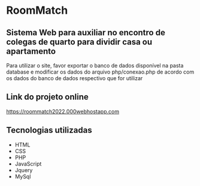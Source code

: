 # RoomMatch

## Sistema Web para auxiliar no encontro de colegas de quarto para dividir casa ou apartamento

Para utilizar o site, favor exportar o banco de dados disponível na pasta database e modificar os dados do arquivo php/conexao.php de acordo com os dados do banco de dados respectivo que for utilizar

## Link do projeto online 
https://roommatch2022.000webhostapp.com

## Tecnologias utilizadas

- HTML
- CSS
- PHP
- JavaScript
- Jquery
- MySql
